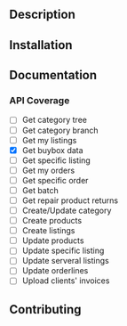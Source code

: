

## Description

## Installation

## Documentation

### API Coverage

- [ ] Get category tree
- [ ] Get category branch
- [ ] Get my listings
- [x] Get buybox data
- [ ] Get specific listing
- [ ] Get my orders
- [ ] Get specific order
- [ ] Get batch
- [ ] Get repair product returns
- [ ] Create/Update category
- [ ] Create products
- [ ] Create listings
- [ ] Update products
- [ ] Update specific listing
- [ ] Update serveral listings
- [ ] Update orderlines
- [ ] Upload clients' invoices

## Contributing
